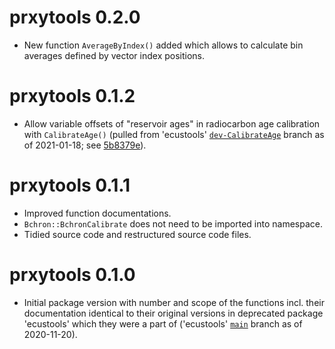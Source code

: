 # prxytools 0.2.0

* New function `AverageByIndex()` added which allows to calculate bin averages
  defined by vector index positions.

# prxytools 0.1.2

* Allow variable offsets of "reservoir ages" in radiocarbon age calibration with
  `CalibrateAge()` (pulled from 'ecustools'
  [`dev-CalibrateAge`](https://github.com/EarthSystemDiagnostics/ecustools/tree/dev-CalibrateAge)
  branch as of 2021-01-18; see
  [5b8379e](https://github.com/EarthSystemDiagnostics/ecustools/commit/5b8379e64632cd48fcc41a51cec916869aa49a70)).

# prxytools 0.1.1

* Improved function documentations.
* `Bchron::BchronCalibrate` does not need to be imported into namespace.
* Tidied source code and restructured source code files.

# prxytools 0.1.0

* Initial package version with number and scope of the functions incl. their
  documentation identical to their original versions in deprecated package
  'ecustools' which they were a part of ('ecustools'
  [`main`](https://github.com/EarthSystemDiagnostics/ecustools/tree/master)
  branch as of 2020-11-20).
